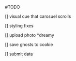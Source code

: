 #TODO

[] visual cue that carosuel scrolls

[] styling fixes

[] upload photo *dreamy

[] save ghosts to cookie

[] submit data